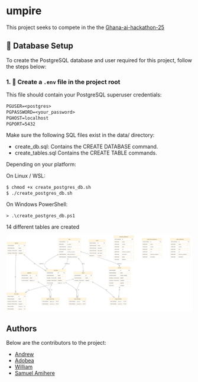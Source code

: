# umpire
This project seeks to compete in the the [Ghana-ai-hackathon-25](https://github.com/Bridge-Labs-Tech/ghana-ai-hackathon-25)




## 🔧 Database Setup

To create the PostgreSQL database and user required for this project, follow the steps below:

### 1. 📄 Create a `.env` file in the project root

This file should contain your PostgreSQL superuser credentials:

```env
PGUSER=<postgres>
PGPASSWORD=<your_password>
PGHOST=localhost
PGPORT=5432
```

Make sure the following SQL files exist in the data/ directory:
- create_db.sql: Contains the CREATE DATABASE command.
- create_tables.sql  Contains the CREATE TABLE commands.

Depending on your platform:

On Linux / WSL:
```
$ chmod +x create_postgres_db.sh
$ ./create_postgres_db.sh
```
On Windows PowerShell:
```
> .\create_postgres_db.ps1
```
14 different tables are created

![plot](./assets/schema.png)




## Authors
Below are the contributors to the project:

- [Andrew](https://github.com/kojomensahonums)
- [Adobea]()
- [William]()
- [Samuel Amihere](https://github.com/SamuelAmihere)